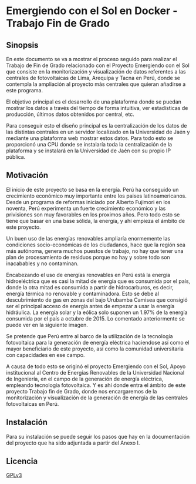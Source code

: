 # Emergiendo con el Sol en Docker - Trabajo Fin de Grado


## Sinopsis

En este documento se va a mostrar el proceso seguido para realizar el Trabajo de Fin de Grado relacionado con el Proyecto Emergiendo con el Sol que consiste en 
la monitorización y visualización de datos referentes a las centrales de fotovoltaicas de Lima, Arequipa y Tacna en Perú, donde se contempla la ampliación al proyecto 
más centrales que quieran añadirse a este programa. 

El  objetivo  principal  es  el  desarrollo  de  una  plataforma  donde  se  puedan mostrar  los  datos  a  través  del  tiempo  de  forma  intuitiva,  ver  estadísticas  de 
producción, últimos datos obtenidos por central, etc. 

Para conseguir esto el diseño principal es la centralización de los datos de las distintas centrales en un servidor localizado en la Universidad de Jaén y mediante 
una plataforma  web mostrar estos  datos. Para  todo  esto  se  proporcionó  una  CPU donde  se  instalaría  toda  la  centralización  de  la  plataforma  y  se  instalará  en  la 
Universidad de Jaén con su propio IP pública.


## Motivación

El  inicio  de  este  proyecto  se  basa  en  la  energía.  Perú  ha  conseguido  un crecimiento económico muy importante entre los paises latinoamericanos. Desde un 
programa de reformas iniciado por Alberto Fujimori en los noventa, Perú experimenta un  fuerte  crecimiento  económico  y  las  privisiones  son  muy  favorables  en  los 
proximos años. Pero todo esto se tiene que basar en una base sólida, la energía, y ahí empieza el ámbito de este proyecto. 

Un  buen  uso  de  las  energías  renovables  ampliaría  enormemente  las condiciones  socio-económicas  de  los  ciudadanos,  hace  que  la  región  sea  más 
autónoma,  genera  muchos  puestos  de  trabajo,  no  hay  que  tener  una  plan  de procesamiento  de  residuos  porque  no  hay  y  sobre  todo  son  inacabables  y  no 
contaminan. 
 
Encabezando  el  uso  de  energías  renovables  en  Perú  está  la  energía hidroeléctrica que es casi la mitad de energía que es consumida por el país, donde 
la otra mitad es consumida a partir de hidrocarburos, es decir, energía térmica no renovable  y  contaminadora.  Esto  se  debe  al  descubrimiento  de  gas  en  zonas  del 
bajo Urubamba Camisea que consigió ser el principal acceso de energía antes de empezar a usar la energía hidráulica. La energía solar y la eólica solo suponen un 
1.97%  de  la  energía  consumida  por  el  país  a  octubre  de  2015.  Lo  comentado anteriormente se puede ver en la siguiente imagen. 

Se  pretende  que  Perú  entre  al  barco  de  la  utilización  de  la  tecnología fotovoltaica para la generación de energía eléctrica haciendose así como el mayor 
beneficiario de este proyecto, así como la comunidad universitaria con capacidades en ese campo.
 
A  causa  de  todo  esto  se  originó  el  proyecto  Emergiendo  con  el  Sol,  Apoyo institucional  al  Centro  de  Energías  Renovables  de  la  Universidad  Nacional  de 
Ingeniería, en el campo de la generación de energía eléctrica, empleando tecnología fotovoltaica. Y es ahí donde entra el ámbito de este proyecto Trabajo fin de Grado, 
donde nos encargaremos de la monitorización y  visualización de la generación de energía de las centrales fotovoltaicas en Perú. 


## Instalación

Para su instalación se puede seguir los pasos que hay en la documentación del proyecto que ha sido adjuntada a partir del Anexo I.

## Licencia

[GPLv3](http://www.gnu.org/licenses/licenses.html#GPL)
